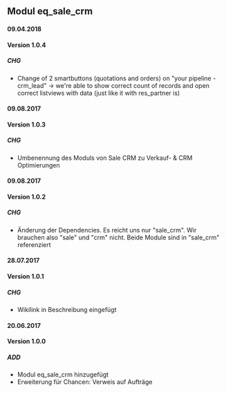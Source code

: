## Modul eq_sale_crm

#### 09.04.2018
#### Version 1.0.4
##### CHG
- Change of 2 smartbuttons (quotations and orders) on "your pipeline - crm_lead" -> we're able to show correct count of records and open correct listviews with data (just like it with res_partner is)

#### 09.08.2017
#### Version 1.0.3
##### CHG
- Umbenennung des Moduls von Sale CRM zu Verkauf- & CRM Optimierungen

#### 09.08.2017
#### Version 1.0.2
##### CHG
- Änderung der Dependencies. Es reicht uns nur "sale_crm". Wir brauchen also "sale" und "crm" nicht. Beide Module sind in "sale_crm" referenziert

#### 28.07.2017
#### Version 1.0.1
##### CHG
- Wikilink in Beschreibung eingefügt

#### 20.06.2017
#### Version 1.0.0
##### ADD
- Modul eq_sale_crm hinzugefügt
- Erweiterung für Chancen: Verweis auf Aufträge
